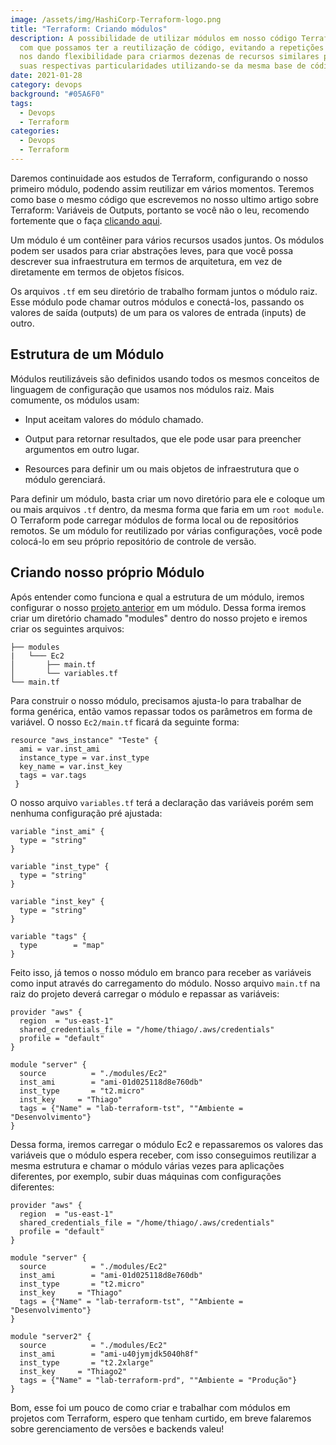 ```yaml
---
image: /assets/img/HashiCorp-Terraform-logo.png
title: "Terraform: Criando módulos"
description: A possibilidade de utilizar módulos em nosso código Terraform faz
  com que possamos ter a reutilização de código, evitando a repetições bem como
  nos dando flexibilidade para criarmos dezenas de recursos similares porém com
  suas respectivas particularidades utilizando-se da mesma base de código.
date: 2021-01-28
category: devops
background: "#05A6F0"
tags:
  - Devops
  - Terraform
categories:
  - Devops
  - Terraform
---
```

Daremos continuidade aos estudos de Terraform, configurando o nosso primeiro módulo, podendo assim reutilizar em vários momentos. Teremos como base o mesmo código que escrevemos no nosso ultimo artigo sobre Terraform: Variáveis de Outputs, portanto se você não o leu, recomendo fortemente que o faça [clicando aqui](https://thiagoalexandria.com.br/terraform-variaveis-e-outputs/).

Um módulo é um contêiner para vários recursos usados ​​juntos. Os módulos podem ser usados ​​para criar abstrações leves, para que você possa descrever sua infraestrutura em termos de arquitetura, em vez de diretamente em termos de objetos físicos.

Os arquivos `.tf` em seu diretório de trabalho formam juntos o módulo raiz. Esse módulo pode chamar outros módulos e conectá-los, passando os valores de saída (outputs) de um para os valores de entrada (inputs) de outro.

## Estrutura de um Módulo
Módulos reutilizáveis ​​são definidos usando todos os mesmos conceitos de linguagem de configuração que usamos nos módulos raiz. Mais comumente, os módulos usam:

* Input  aceitam valores do módulo chamado.
* Output para retornar resultados, que ele pode usar para preencher argumentos em outro lugar.
* Resources para definir um ou mais objetos de infraestrutura que o módulo gerenciará.


Para definir um módulo, basta criar um novo diretório para ele e coloque um ou mais arquivos `.tf` dentro, da mesma forma que faria em um `root module`. O Terraform pode carregar módulos de forma local ou de repositórios remotos. Se um módulo for reutilizado por várias configurações, você pode colocá-lo em seu próprio repositório de controle de versão.

## Criando nosso próprio Módulo

Após entender como funciona e qual a estrutura de um módulo, iremos configurar o nosso [projeto anterior](https://thiagoalexandria.com.br/terraform-variaveis-e-outputs/) em um módulo. Dessa forma iremos criar um diretório chamado "modules" dentro do nosso projeto e iremos criar os seguintes arquivos:

```
├── modules
|   └─── Ec2
│       ├── main.tf
│       └── variables.tf
└── main.tf
``` 

Para construir o nosso módulo, precisamos ajusta-lo para trabalhar de forma genérica, então vamos repassar todos os parâmetros em forma de variável. O nosso `Ec2/main.tf` ficará da seguinte forma:

```
resource "aws_instance" "Teste" {
  ami = var.inst_ami
  instance_type = var.inst_type
  key_name = var.inst_key
  tags = var.tags
 }
```

O nosso arquivo `variables.tf` terá a declaração das variáveis porém sem nenhuma configuração pré ajustada:

```
variable "inst_ami" {
  type = "string"
}

variable "inst_type" {
  type = "string"
}

variable "inst_key" {
  type = "string"
}

variable "tags" {
  type        = "map"
}
```

Feito isso, já temos o nosso módulo em branco para receber as variáveis como input através do carregamento do módulo. Nosso arquivo `main.tf` na raiz do projeto deverá carregar o módulo e repassar as variáveis:

```
provider "aws" {
  region  = "us-east-1"
  shared_credentials_file = "/home/thiago/.aws/credentials"
  profile = "default"
}

module "server" {
  source          = "./modules/Ec2"
  inst_ami        = "ami-01d025118d8e760db"
  inst_type       = "t2.micro"
  inst_key     = "Thiago"
  tags = {"Name" = "lab-terraform-tst", ""Ambiente = "Desenvolvimento"}
}
```

Dessa forma, iremos carregar o módulo Ec2 e repassaremos os valores das variáveis que o módulo espera receber, com isso conseguimos reutilizar a mesma estrutura e chamar o módulo várias vezes para aplicações diferentes, por exemplo, subir duas máquinas com configurações diferentes:

```
provider "aws" {
  region  = "us-east-1"
  shared_credentials_file = "/home/thiago/.aws/credentials"
  profile = "default"
}

module "server" {
  source          = "./modules/Ec2"
  inst_ami        = "ami-01d025118d8e760db"
  inst_type       = "t2.micro"
  inst_key     = "Thiago"
  tags = {"Name" = "lab-terraform-tst", ""Ambiente = "Desenvolvimento"}
}

module "server2" {
  source          = "./modules/Ec2"
  inst_ami        = "ami-u40jymjdk5040h8f"
  inst_type       = "t2.2xlarge"
  inst_key     = "Thiago2"
  tags = {"Name" = "lab-terraform-prd", ""Ambiente = "Produção"}
}
```

Bom, esse foi um pouco de como criar e trabalhar com módulos em projetos com Terraform, espero que tenham curtido, em breve falaremos sobre gerenciamento de versões e backends valeu!